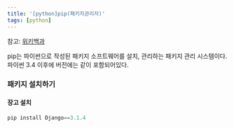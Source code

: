 ```yaml
---
title: '[python]pip(패키지관리자)'
tags: [python]
---
```


참고: [위키백과](https://ko.wikipedia.org/wiki/Pip_(%ED%8C%A8%ED%82%A4%EC%A7%80_%EA%B4%80%EB%A6%AC%EC%9E%90))

pip는 파이썬으로 작성된 패키지 소프트웨어를 설치, 관리하는 패키지 관리 시스템이다. 파이썬 3.4 이후에 버전에는 같이 포함되어있다.

### 패키지 설치하기

#### 장고 설치

```powershell
pip install Django==3.1.4
```
